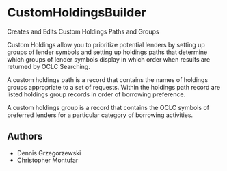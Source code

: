 # CustomHoldingsBuilder
Creates and Edits Custom Holdings Paths and Groups

Custom Holdings allow you to prioritize potential lenders by setting up groups of lender symbols and setting up holdings paths that determine which groups of lender symbols display in which order when results are returned by OCLC Searching. 

A custom holdings path is a record that contains the names of holdings groups appropriate to a set of requests. Within the holdings path record are listed holdings group records in order of borrowing preference.

A custom holdings group is a record that contains the OCLC symbols of preferred lenders for a particular category of borrowing activities.


## Authors
*  Dennis Grzegorzewski
*  Christopher Montufar
